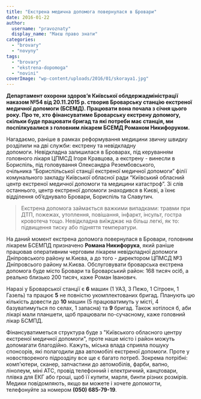 ```yaml
---
title: "Екстрена медична допомога повернулася в Бровари"
date: 2016-01-22
author: 
  username: "pravoznaty"
  display_name: "Маєш право знати"
categories: 
  - "brovary"
  - "novyny"
tags: 
  - "brovary"
  - "ekstrena-dopomoga"
  - "novini"
coverImage: "wp-content/uploads/2016/01/skoraya1.jpg"
---
```


**Департамент охорони здоров’я Київської облдержадміністрації наказом №54 від 20.11.2015 р. створив Броварську станцію екстреної медичної допомоги (БСЕМД). Працювати вона почала з січня цього року. Про те, хто фінансуватиме Броварську екстрену допомогу, скільки буде працювати бригад та які потреби має станція, ми поспілкувалися з головним лікарем БСЕМД Романом Никифоруком.** 

Нагадаємо, раніше в рамках реформування медицини звичну швидку розділили на дві служби: екстрену та невідкладну допомоги. Невідкладна залишилася в Броварах, під керуванням головного лікаря ЦПМСД Ігоря Кравцова, а екстрену - винесли в Бориспіль, під головування Олександра Резембовського, очільника “Бориспільської станції екстреної медичної допомоги” філії комунального закладу Київської обласної ради “Київський обласний центр екстреної медичної допомоги та медицини катастроф”. Зі слів останнього, центр екстреної допомоги знаходився в Києві, а їхнє відділення об’єднувало Бровари, Бориспіль та Славутич.

> Екстрена допомога займається важкими випадками: травми при ДТП, пожежах, утоплення, повішання, інфаркт, інсульт, гостра кровотеча тощо. Невідкладна виїжджає на більш легкі, як то: підвищення тиску або підняття температури.

На даний момент екстрена допомога повернулася в Бровари, головним лікарем БСЕМПД призначено **Романа Никифорука**, який раніше працював оперативним черговим лікарем невідкладної допомоги Дніпровського району м.Києва, а до того - директором ЦПМСД №3 Дніпровсього району м.Києва. Обслуговувати броварська екстрена допомога буде місто Бровари та Броварський район: 168 тисяч осіб, а реально близько 200 тисяч, каже Роман Іванович.

Наразі у Броварської станції є **6** машин (1 УАЗ, 3 Пежо, 1 Сітроен, 1 Газель) та працює **5** не повністю укомплектованих бригад. Планують цю кількість довести до **10** машин (5 працюватимуть у місті, 4 базуватимуться по селах, 1 запасна) та **9** бригад. Також хотілося б, аби лікарі мали планшети, щоб працювали по-сучасному, каже головний лікар БСМПД.

Фінансуватиметься структура буде з "Київського обласного центру екстреної медичної допомоги", проте наше місто і район можуть допомагати благодійно. Кажуть, міська влада сприяла пошуку спонсорів, які полагодили два автомобілі екстреної допомоги. Проте у новоствореного підрозділу все ще є багато потреб. Зокрема потрібні: комп'ютери, сканер, запчастини до автомобілів, фарби, вапно, лінолеум, міні АТС, провід телефонний і електричний, канцтовари, плівка для ЕКГ або гроші, щоб її купити, марля, бинти різних розмірів. Медики повідомляють, якщо ви можете і хочете допомогти, телефонуйте за номером **(050) 685-79-19**.

